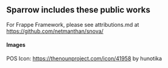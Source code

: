 ## Sparrow includes these public works

For Frappe Framework, please see attributions.md at https://github.com/netmanthan/snova/

#### Images

POS Icon: https://thenounproject.com/icon/41958 by hunotika
